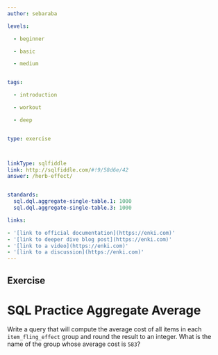 ```yaml
---
author: sebaraba

levels:

  - beginner

  - basic

  - medium


tags:

  - introduction

  - workout

  - deep


type: exercise



linkType: sqlfiddle
link: http://sqlfiddle.com/#!9/58d6e/42
answer: /herb-effect/


standards:
  sql.dql.aggregate-single-table.1: 1000
  sql.dql.aggregate-single-table.3: 1000

links:

- '[link to official documentation](https://enki.com)'
- '[link to deeper dive blog post](https://enki.com)'
- '[link to a video](https://enki.com)'
- '[link to a discussion](https://enki.com)'
---        
```

## Exercise
# SQL Practice Aggregate Average
Write a query that will compute the average cost of all items in each `item_fling_effect` group and round the result to an integer.
What is the name of the group whose average cost is `583`?
